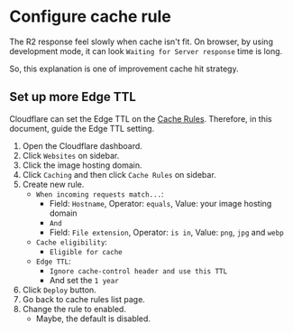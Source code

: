 # Configure cache rule
The R2 response feel slowly when cache isn't fit.
On browser, by using development mode, it can look `Waiting for Server response` time is long.

So, this explanation is one of improvement cache hit strategy.

## Set up more Edge TTL
Cloudflare can set the Edge TTL on the [Cache Rules](https://developers.cloudflare.com/cache/how-to/cache-rules/).
Therefore, in this document, guide the Edge TTL setting.

1. Open the Cloudflare dashboard.
1. Click `Websites` on sidebar.
1. Click the image hosting domain.
1. Click `Caching` and then click `Cache Rules` on sidebar. 
1. Create new rule.
   - `When incoming requests match...`:
     - Field: `Hostname`, Operator: `equals`, Value: your image hosting domain
     - `And`
     - Field: `File extension`, Operator: `is in`, Value: `png`, `jpg` and `webp`
   - `Cache eligibility`:
     - `Eligible for cache`
   - `Edge TTL`:
     - `Ignore cache-control header and use this TTL`
     - And set the `1 year`
1. Click `Deploy` button.
1. Go back to cache rules list page.
1. Change the rule to enabled.
   - Maybe, the default is disabled.
